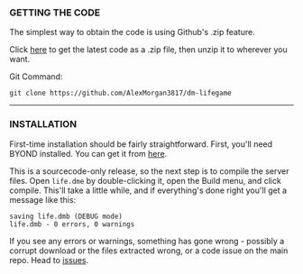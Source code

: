 ### GETTING THE CODE

The simplest way to obtain the code is using Github's .zip feature.

Click [here](https://github.com/AlexMorgan3817/dm-lifegame/releases/latest) to get the latest code as a .zip file, then unzip it to wherever you want.

Git Command:

    git clone https://github.com/AlexMorgan3817/dm-lifegame

---

### INSTALLATION

First-time installation should be fairly straightforward.  First, you'll need BYOND installed.  You can get it from [here](http://www.byond.com/download/).

This is a sourcecode-only release, so the next step is to compile the server files.
Open `life.dme` by double-clicking it, open the Build menu, and click compile.
This'll take a little while, and if everything's done right you'll get a message like this:

    saving life.dmb (DEBUG mode)
    life.dmb - 0 errors, 0 warnings

If you see any errors or warnings, something has gone wrong - possibly a corrupt download or the files extracted wrong, or a code issue on the main repo.
Head to [issues](https://github.com/AlexMorgan3817/dm-lifegame/issues).

